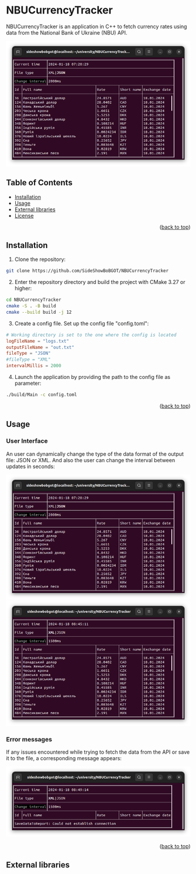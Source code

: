 # NBUCurrencyTracker
<a name="readme-top"></a>

NBUCurrencyTracker is an application in C++ to fetch currency 
rates using data from the National Bank of Ukraine (NBU) API.

![Screenshot](Docs/Screenshot%20from%202024-01-18%2009-20-29.png)

## Table of Contents
- [Installation](#installation)
- [Usage](#usage)
- [External libraries](#externallibs)
- [License](#license)

<p align="right">(<a href="#readme-top">back to top</a>)</p>

## Installation
1. Clone the repository:
```sh
git clone https://github.com/SideShowBoBGOT/NBUCurrencyTracker
```
2. Enter the repository directory and build the project with CMake 3.27 or higher:
```sh
cd NBUCurrencyTracker
cmake -S . -B build
cmake --build build -j 12
```

3. Create a config file. Set up the config file "config.toml":
```toml
# Working directory is set to the one where the config is located
logFileName = "logs.txt"
outputFileName = "out.txt"
fileType = "JSON"
#fileType = "XML"
intervalMillis = 2000
```
4. Launch the application by providing the path to the config file as parameter:
```sh
./build/Main -c config.toml
```
<p align="right">(<a href="#readme-top">back to top</a>)</p>

## Usage

### User Interface

An user can dynamically change the type of the data format of the output file: JSON or XML. And also the user can change the interval between updates in seconds:

![Screenshot](Docs/Screenshot%20from%202024-01-18%2009-20-29.png)
![Screenshot](Docs/Screenshot%20from%202024-01-18%2010-45-11.png)

### Error messages

If any issues encountered while trying to fetch the data from the API or save it to the file, a corresponding message appears:

![Screenshot](Docs/Screenshot%20from%202024-01-18%2010-49-14.png)

<p align="right">(<a href="#readme-top">back to top</a>)</p>

## External libraries




